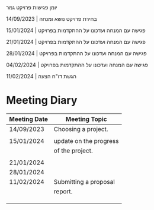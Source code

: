 יומן פגישות פרויקט גמר
  
14/09/2023 |	בחירת פרויקט נושא ומנחה

15/01/2024 |	פגישה עם המנחה ועדכונו על ההתקדמות בפרויקט

21/01/2024 |    פגישה עם המנחה ועדכונו על ההתקדמות בפרויקט

28/01/2024 |	פגישה עם המנחה ועדכונו על ההתקדמות בפרויקט

04/02/2024 |	פגישה עם המנחה ועדכונו על ההתקדמות בפרויקט

11/02/2024 |	הגשת דו"ח הצעה
# Meeting Diary

| Meeting Date | Meeting Topic             | 
|--------------|---------------------------|
| 14/09/2023   | Choosing a project.       |
|              |                           |
| 15/01/2024   | update on the progress    |    
|              |   of the project.         | 
|              |                           | 
| 21/01/2024   |                           | 
| 28/01/2024   |                           | 
| 11/02/2024   | Submitting a proposal     |
|              | report.                   |
|              |                           | 
|              |                           |
|              |                           |

